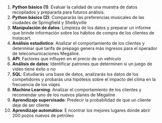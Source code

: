 1. **Python básico (1)**: Evaluar la calidad de una muestra de datos recopilados y prepararla para futuros análisis.
2. **Python básico (2)**: Compararás las preferencias musicales de las ciudades de Springfield y Shelbyville
3. **Manipulación de datos**: Limpieza de los datos y preparar un informe que brinde información sobre los hábitos de compra de los clientes de Instacart.
4. **Análisis estadístico**:  Analizar el comportamiento de los clientes y determinar qué tarifa de prepago genera más ingresos para el operador de telecomunicaciones Megaline.
5. **API**: Factores que influyen en el precio de un vehículo
6. **Análisis de datos**: Identificar patrones que determinen si un juego de video tiene éxito o no
7. **SQL**: Estudiarás una base de datos, analizarás los datos de los competidores y probarás una hipótesis sobre el impacto del clima en la frecuencia de los viajes
8. **Machine Learning**: Analizar el comportamiento de los clientes y recomendar uno de los nuevos planes de Megaline
9. **Aprendizaje supervisado**: Predecir la probabilidad de que un cliente deje de ser cliente
10. **Aprendizaje automático**: E  ncontrar los mejores lugares donde abrir 200 pozos nuevos de petróleo 